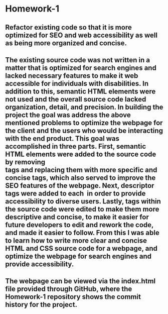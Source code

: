 # Homework-1

## Refactor existing code so that it is more optimized for SEO and web accessibility as well as being more organized and concise. 

## The existing source code was not written in a matter that is optimized for search engines and lacked necessary features to make it web accessible for individuals with disabilities. In addition to this, semantic HTML elements were not used and the overall source code lacked organization, detail, and precision. In building the project the goal was address the above mentioned problems to optimize the webpage for the client and the users who would be interacting with the end product. This goal was accomplished in three parts. First, semantic HTML elements were added to the source code by removing <div> tags and replacing them with more specific and concise tags, which also served to improve the SEO features of the webpage. Next, <alt> descriptor tags were added to each <img> in order to provide accessibility to diverse users. Lastly, tags within the source code were edited to make them more descriptive and concise, to make it easier for future developers to edit and rework the code, and made it easier to follow. From this I was able to learn how to write more clear and concise HTML and CSS source code for a webpage, and optimize the webpage for search engines and provide accessibility.

## The webpage can be viewed via the index.html file provided through GitHub, where the Homework-1 repository shows the commit history for the project.

